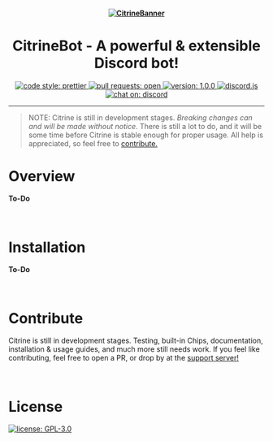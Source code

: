 <h4 align="center">
    <a href="https://github.com/quantomistro/CitrineBot">
        <img src="https://i.imgur.com/D0I9Yoq.png?size=1024" alt="CitrineBanner"/>
    </a>
</h4>

<h1 align="center">
    CitrineBot - A powerful & extensible Discord bot!
</h1>

<p align="center">
    <a href="https://github.com/prettier/prettier">
        <img alt="code style: prettier" src="https://img.shields.io/badge/code_style-prettier-ff69b4.svg?style=flat">
    </a>
    <a href="https://github.com/Quantomistro3178/CitrineBot/pulls">
        <img alt="pull requests: open" src="https://img.shields.io/badge/PRs-open-42ff93.svg?style=flat">
    </a>
    <a href ="https://github.com/Quantomistro3178/CitrineBot">
        <img alt="version: 1.0.0" src="https://img.shields.io/badge/version-1.0.0-66ff99.svg?style=for-the-badge">
    </a>
    <a href="https://github.com/discordjs/discord.js">
        <img alt="discord.js" src="https://img.shields.io/badge/discord-.js-42c6ff.svg?style=flat">
    </a>
    <a href="https://discord.gg/yyqjd3B">
        <img alt="chat on: discord" src="https://img.shields.io/badge/chat_on-discord-7289da.svg?style=flat">
    </a>
</p>

<hr/>

> NOTE: Citrine is still in development stages. *Breaking changes can and will be made without notice*. There is still a lot to do, and it will be some time before Citrine is stable enough for proper usage. All help is appreciated, so feel free to [contribute.](#Contribute)

# Overview
**To-Do**

<br/>

# Installation
**To-Do**

<br/>

# Contribute
Citrine is still in development stages. Testing, built-in Chips, documentation, installation & usage guides, and much more still needs work. If you feel like contributing, feel free to open a PR, or drop by at the [support server!](https://discord.gg/yyqjd3B)

<br/>

# License

<a href="https://github.com/quantomistro/CitrineBot/blob/master/LICENSE">
    <img alt="license: GPL-3.0" src="https://img.shields.io/badge/LICENSE-GPL--3.0-orange.svg?style=for-the-badge">
</a>
